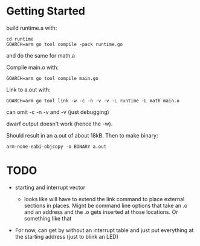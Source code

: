 Getting Started
===============

build runtime.a with:

    cd runtime
    GOARCH=arm go tool compile -pack runtime.go

and do the same for math.a

Compile main.o with:

    GOARCH=arm go tool compile main.go

Link to a.out with:

    GOARCH=arm go tool link -w -c -n -v -v -L runtime -L math main.o

can omit -c -n -v and -v (just debugging)

dwarf output doesn't work (hence the -w).

Should result in an a.out of about 18kB. Then to make binary:

    arm-none-eabi-objcopy -o BINARY a.out

TODO
====

 * starting and interrupt vector
 
     - looks like will have to extend the link command to place
       external sections in places. Might be command line options that
       take an .o and an address and the .o gets inserted at those
       locations. Or something like that

  * For now, can get by without an interrupt table and just put everything at the starting address (just to blink an LED)
  